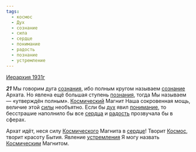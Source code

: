 ```yaml
---
tags:
  - космос
  - Дух
  - сознание
  - сила
  - сердце
  - понимание
  - радость
  - познание
  - устремление
---
```


[Иерархия 1931г](https://127.0.0.1:4002/agni/1931)

___21___
Мы говорим дуга [сознания](../../../tags/#[сознание](../../../tags/#сознание)), ибо полным кругом называем [сознание](../../../tags/#сознание) Архата. Но явлена ещё большая ступень [познания](../../../tags/#познание), тогда Мы называем — «утверждён полным». [Космический](../../../tags/#космос) Магнит Наша сокровенная мощь, величие этой [силы](../../../tags/#сила) необъятно. Если бы [дух](../../../tags/#Дух) явил [понимание](../../../tags/#понимание), то бесстрашие наполнило бы все [сердца](../../../tags/#[сердце](../../../tags/#сердце)) и [радость](../../../tags/#радость) прозвучала бы в сферах.   

Архат идёт, неся силу [Космического](../../../tags/#космос) Магнита в [сердце](../../../tags/#сердце)! Творит [Космос](../../../tags/#космос), творит красоту Бытия. Явление [устремления](../../../tags/#устремление) Я могу назвать [Космическим](../../../tags/#космос) Магнитом.   


